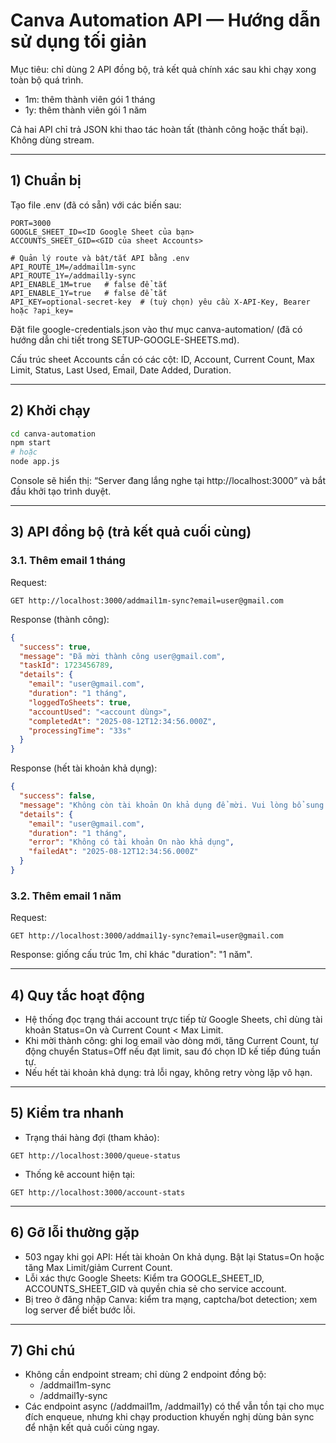 # Canva Automation API — Hướng dẫn sử dụng tối giản

Mục tiêu: chỉ dùng 2 API đồng bộ, trả kết quả chính xác sau khi chạy xong toàn bộ quá trình.
- 1m: thêm thành viên gói 1 tháng
- 1y: thêm thành viên gói 1 năm

Cả hai API chỉ trả JSON khi thao tác hoàn tất (thành công hoặc thất bại). Không dùng stream.

---

## 1) Chuẩn bị

Tạo file .env (đã có sẵn) với các biến sau:

```env
PORT=3000
GOOGLE_SHEET_ID=<ID Google Sheet của bạn>
ACCOUNTS_SHEET_GID=<GID của sheet Accounts>

# Quản lý route và bật/tắt API bằng .env
API_ROUTE_1M=/addmail1m-sync
API_ROUTE_1Y=/addmail1y-sync
API_ENABLE_1M=true   # false để tắt
API_ENABLE_1Y=true   # false để tắt
API_KEY=optional-secret-key  # (tuỳ chọn) yêu cầu X-API-Key, Bearer hoặc ?api_key=
```

Đặt file google-credentials.json vào thư mục canva-automation/ (đã có hướng dẫn chi tiết trong SETUP-GOOGLE-SHEETS.md).

Cấu trúc sheet Accounts cần có các cột: ID, Account, Current Count, Max Limit, Status, Last Used, Email, Date Added, Duration.

---

## 2) Khởi chạy

```bash
cd canva-automation
npm start
# hoặc
node app.js
```

Console sẽ hiển thị: “Server đang lắng nghe tại http://localhost:3000” và bắt đầu khởi tạo trình duyệt.

---

## 3) API đồng bộ (trả kết quả cuối cùng)

### 3.1. Thêm email 1 tháng

Request:
```
GET http://localhost:3000/addmail1m-sync?email=user@gmail.com
```

Response (thành công):
```json
{
  "success": true,
  "message": "Đã mời thành công user@gmail.com",
  "taskId": 1723456789,
  "details": {
    "email": "user@gmail.com",
    "duration": "1 tháng",
    "loggedToSheets": true,
    "accountUsed": "<account dùng>",
    "completedAt": "2025-08-12T12:34:56.000Z",
    "processingTime": "33s"
  }
}
```

Response (hết tài khoản khả dụng):
```json
{
  "success": false,
  "message": "Không còn tài khoản On khả dụng để mời. Vui lòng bổ sung tài khoản hoặc chờ tài khoản reset.",
  "details": {
    "email": "user@gmail.com",
    "duration": "1 tháng",
    "error": "Không có tài khoản On nào khả dụng",
    "failedAt": "2025-08-12T12:34:56.000Z"
  }
}
```

### 3.2. Thêm email 1 năm

Request:
```
GET http://localhost:3000/addmail1y-sync?email=user@gmail.com
```

Response: giống cấu trúc 1m, chỉ khác "duration": "1 năm".

---

## 4) Quy tắc hoạt động

- Hệ thống đọc trạng thái account trực tiếp từ Google Sheets, chỉ dùng tài khoản Status=On và Current Count < Max Limit.
- Khi mời thành công: ghi log email vào dòng mới, tăng Current Count, tự động chuyển Status=Off nếu đạt limit, sau đó chọn ID kế tiếp đúng tuần tự.
- Nếu hết tài khoản khả dụng: trả lỗi ngay, không retry vòng lặp vô hạn.

---

## 5) Kiểm tra nhanh

- Trạng thái hàng đợi (tham khảo):
```
GET http://localhost:3000/queue-status
```
- Thống kê account hiện tại:
```
GET http://localhost:3000/account-stats
```

---

## 6) Gỡ lỗi thường gặp

- 503 ngay khi gọi API: Hết tài khoản On khả dụng. Bật lại Status=On hoặc tăng Max Limit/giảm Current Count.
- Lỗi xác thực Google Sheets: Kiểm tra GOOGLE_SHEET_ID, ACCOUNTS_SHEET_GID và quyền chia sẻ cho service account.
- Bị treo ở đăng nhập Canva: kiểm tra mạng, captcha/bot detection; xem log server để biết bước lỗi.

---

## 7) Ghi chú

- Không cần endpoint stream; chỉ dùng 2 endpoint đồng bộ:
  - /addmail1m-sync
  - /addmail1y-sync
- Các endpoint async (/addmail1m, /addmail1y) có thể vẫn tồn tại cho mục đích enqueue, nhưng khi chạy production khuyến nghị dùng bản sync để nhận kết quả cuối cùng ngay.

